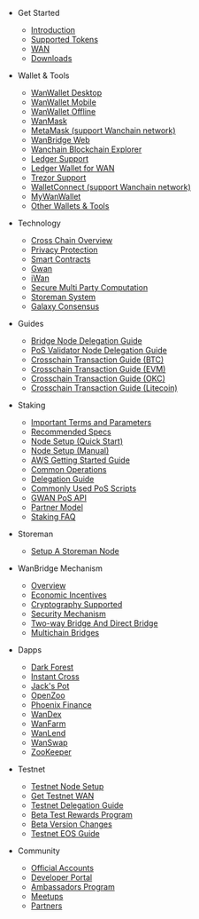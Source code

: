 - Get Started

  - [Introduction](README.md "Wanchain - Introduction")
  - [Supported Tokens](get_started/supported-chains.md "Wanchain - Supported Chains")
  - [WAN](get_started/wan.md "Wanchain - WAN Token")
  - [Downloads](get_started/downloads.md)

- Wallet & Tools
  - [WanWallet Desktop](wallet_and_tools/wanwallet_desktop.md)
  - [WanWallet Mobile](wallet_and_tools/wanwallet_mobile.md)
  - [WanWallet Offline](wallet_and_tools/wanwallet_offline.md)
  - [WanMask](wallet_and_tools/wanmask.md)
  - [MetaMask (support Wanchain network)](wallet_and_tools/metamask.md)
  - [WanBridge Web](wallet_and_tools/wanbridge_web.md)
  - [Wanchain Blockchain Explorer](wallet_and_tools/wanscan.md)
  - [Ledger Support](wallet_and_tools/ledger.md "Wanchain - Ledger Support")
  - [Ledger Wallet for WAN](wallet_and_tools/Ledger_Wallet_User_Guide_for_WAN.md "Ledger Wallet User Guide for WAN")
  - [Trezor Support](wallet_and_tools/trezor.md "Wanchain - Trezor Support")
  - [WalletConnect (support Wanchain  network)](wallet_and_tools/walletconnect.md)
  - [MyWanWallet](wallet_and_tools/mywanwallet.md)
  - [Other Wallets & Tools](wallet_and_tools/tools.md "Wanchain - Other Wallets and Tools")

- Technology

  - [Cross Chain Overview](technology/cross-chain.md "Wanchain - Cross Chain") 
  - [Privacy Protection](technology/privacy.md "Wanchain - Privacy Protection") 
  - [Smart Contracts](technology/smart-contracts.md "Wanchain - Smart Contracts")
  - [Gwan](technology/gwan.md "Wanchain - Gwan")
  - [iWan](technology/iwan.md "Wanchain - iWan")
  - [Secure Multi Party Computation](technology/smpc.md "Wanchain - Secure Multi Party Computation")
  - [Storeman System](technology/storeman.md "Wanchain - Storeman System")
  - [Galaxy Consensus](technology/galaxy-consensus.md "Wanchain - Galaxy Consensus") 
  
- Guides
  - [Bridge Node Delegation Guide](guides/delegatebridge.md)
  - [PoS Validator Node Delegation Guide](guides/delegatevalidator.md)
  - [Crosschain Transaction Guide (BTC)](guides/crosschainBTC.md)
  - [Crosschain Transaction Guide (EVM)](guides/crosschainEVM.md)
  - [Crosschain Transaction Guide (OKC)](guides/crosschainOKC.md)
  - [Crosschain Transaction Guide (Litecoin)](guides/crosschainLTC.md)
  
- Staking
  - [Important Terms and Parameters](staking/parameters.md)
  - [Recommended Specs](staking/environment.md)
  - [Node Setup (Quick Start)](staking/node-setup-mainnet.md)
  - [Node Setup (Manual)](staking/manually-deploy-validator.md)
  - [AWS Getting Started Guide](staking/aws.md)
  - [Common Operations](staking/common-operations.md)
  - [Delegation Guide](staking/delegation-mainnet.md)
  - [Commonly Used PoS Scripts](staking/pos-scripts.md)
  - [GWAN PoS API](staking/pos-api-manual-en.md)
  - [Partner Model](staking/partner.md)
  - [Staking FAQ](staking/faq.md)

- Storeman
  - [Setup A Storeman Node](storeman/node-setup.md)

- WanBridge Mechanism
  - [Overview](wanbridge/overview.md)
  - [Economic Incentives](wanbridge/economic-incentives.md)
  - [Cryptography Supported](wanbridge/cryptography.md)
  - [Security Mechanism](wanbridge/security-mechanism.md)
  - [Two-way Bridge And Direct Bridge](wanbridge/two-way-and-direct.md)
  - [Multichain Bridges](wanbridge/multichain-bridges.md)

- Dapps
  - [Dark Forest](dapps/darkforest.md)
  - [Instant Cross](dapps/instantcross.md)
  - [Jack's Pot](dapps/jackspot.md)
  - [OpenZoo](dapps/openzoo.md)
  - [Phoenix Finance](dapps/phoenixfinance.md)
  - [WanDex](dapps/wandex.md)
  - [WanFarm](dapps/wanfarm.md)
  - [WanLend](dapps/wanlend.md)
  - [WanSwap](dapps/wanswap.md)
  - [ZooKeeper](dapps/zookeeper.md)

- Testnet 
  - [Testnet Node Setup](staking-testnet/node-setup-testnet.md)
  - [Get Testnet WAN](staking-testnet/get_test_wan.md)
  - [Testnet Delegation Guide](staking-testnet/delegation-testnet.md)
  - [Beta Test Rewards Program](staking-testnet/rewards_program.md)
  - [Beta Version Changes](staking-testnet/alpha_beta.md)
  - [Testnet EOS Guide](eosguide/eostest.md)

- Community

  - [Official Accounts](community/social.md "Wanchain - Official Accounts")
  - [Developer Portal](community/dev.md "Wanchain - Developer Portal") 
  - [Ambassadors Program](community/ambassadors.md "Wanchain - Ambassadors")
  - [Meetups](community/meetups.md "Wanchain - Meetups")
  - [Partners](community/partners.md "Wanchain - Partners")
  
